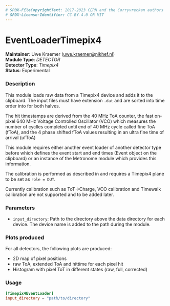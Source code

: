 ```yaml
---
# SPDX-FileCopyrightText: 2017-2023 CERN and the Corryvreckan authors
# SPDX-License-Identifier: CC-BY-4.0 OR MIT
---
```


# EventLoaderTimepix4

**Maintainer**: Uwe Kraemer (uwe.kraemer@nikhef.nl)  
**Module Type**: *DETECTOR*  
**Detector Type**: *Timepix4*  
**Status**: Experimental

### Description

This module loads raw data from a Timepix4 device and adds it to the clipboard. The input files must have extension `.dat` and are sorted into time order into for both halves.

The hit timestamps are derived from the 40 MHz ToA counter, the fast on-pixel 640 MHz Voltage Controlled Oscillator (VCO) which measures the number of cyclles completed until end of 40 MHz cycle called fine ToA (fToA), and the 4 phase shifted fToA values resulting in an ultra fine time of arrival (ufToA)

This module requires either another event loader of another detector type before which defines the event start and end times (Event object on the clipboard) or an instance of the Metronome module which provides this information.

The calibration is performed as described in and requires a Timepix4 plane to be set as `role = DUT`.

Currently calibration such as ToT->Charge, VCO calibration and Timewalk calibration are not supported and to be added later.

### Parameters

* `input_directory`: Path to the directory above the data directory for each device. The device name is added to the path during the module.

### Plots produced

For all detectors, the following plots are produced:

* 2D map of pixel positions
* raw ToA, extended ToA and hittime for each pixel hit
* Histogram with pixel ToT in different states (raw, full, corrected)

### Usage

```toml
[Timepix4EventLoader]
input_directory = "path/to/directory"
```
